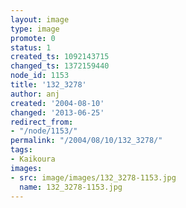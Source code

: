 ```yaml
---
layout: image
type: image
promote: 0
status: 1
created_ts: 1092143715
changed_ts: 1372159440
node_id: 1153
title: '132_3278'
author: anj
created: '2004-08-10'
changed: '2013-06-25'
redirect_from:
- "/node/1153/"
permalink: "/2004/08/10/132_3278/"
tags:
- Kaikoura
images:
- src: image/images/132_3278-1153.jpg
  name: 132_3278-1153.jpg
---
```


